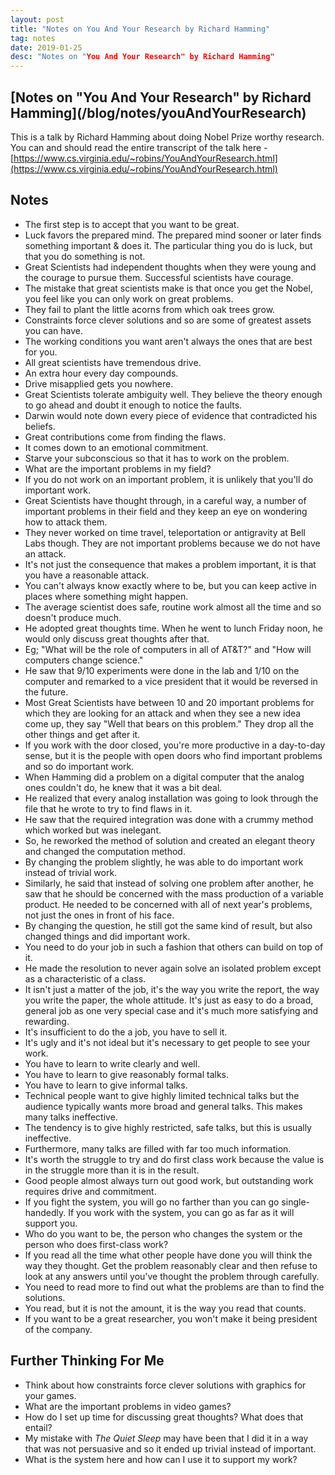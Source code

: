 ```yaml
---
layout: post
title: "Notes on You And Your Research by Richard Hamming"
tag: notes
date: 2019-01-25
desc: "Notes on "You And Your Research" by Richard Hamming"
---
```

<h2>[Notes on "You And Your Research" by Richard Hamming](/blog/notes/youAndYourResearch)</h2>
  
This is a talk by Richard Hamming about doing Nobel Prize worthy research. You can and should read the entire transcript of the talk here - [https://www.cs.virginia.edu/~robins/YouAndYourResearch.html](https://www.cs.virginia.edu/~robins/YouAndYourResearch.html)

## Notes
- The first step is to accept that you want to be great.
- Luck favors the prepared mind. The prepared mind sooner or later finds something important & does it. The particular thing you do is luck, but that you do something is not.
- Great Scientists had independent thoughts when they were young and the courage to pursue them. Successful scientists have courage.
- The mistake that great scientists make is that once you get the Nobel, you feel like you can only work on great problems.
- They fail to plant the little acorns from which oak trees grow.
  <li>Constraints force clever solutions and so are some of greatest assets you can have.
- The working conditions you want aren't always the ones that are best for you.
  </li>
  <li>All great scientists have tremendous drive.
- An extra hour every day compounds.
- Drive misapplied gets you nowhere.
  </li>
  <li>Great Scientists tolerate ambiguity well. They believe the theory enough to go ahead and doubt it enough to notice the faults.
- Darwin would note down every piece of evidence that contradicted his beliefs.
- Great contributions come from finding the flaws.
- It comes down to an emotional commitment.
- Starve your subconscious so that it has to work on the problem.
  </li>
  <li>What are the important problems in my field?
- If you do not work on an important problem, it is unlikely that you'll do important work.
- Great Scientists have thought through, in a careful way, a number of important problems in their field and they keep an eye on wondering how to attack them.
- They never worked on time travel, teleportation or antigravity at Bell Labs though. They are not important problems because we do not have an attack.
- It's not just the consequence that makes a problem important, it is that you have a reasonable attack.
- You can't always know exactly where to be, but you can keep active in places where something might happen.
- The average scientist does safe, routine work almost all the time and so doesn't produce much.
  </li>
  <li>He adopted great thoughts time. When he went to lunch Friday noon, he would only discuss great thoughts after that.
- Eg; "What will be the role of computers in all of AT&T?" and "How will computers change science."
- He saw that 9/10 experiments were done in the lab and 1/10 on the computer and remarked to a vice president that it would be reversed in the future.
  </li>
- Most Great Scientists have between 10 and 20 important problems for which they are looking for an attack and when they see a new idea come up, they say "Well that bears on this problem." They drop all the other things and get after it.
- If you work with the door closed, you're more productive in a day-to-day sense, but it is the people with open doors who find important problems and so do important work.
  <li>When Hamming did a problem on a digital computer that the analog ones couldn't do, he knew that it was a bit deal.
- He realized that every analog installation was going to look through the file that he wrote to try to find flaws in it.
- He saw that the required integration was done with a crummy method which worked but was inelegant.
- So, he reworked the method of solution and created an elegant theory and changed the computation method.
- By changing the problem slightly, he was able to do important work instead of trivial work.
- Similarly, he said that instead of solving one problem after another, he saw that he should be concerned with the mass production of a variable product. He needed to be concerned with all of next year's problems, not just the ones in front of his face.
- By changing the question, he still got the same kind of result, but also changed things and did important work.
- You need to do your job in such a fashion that others can build on top of it.
- He made the resolution to never again solve an isolated problem except as a characteristic of a class.
- It isn't just a matter of the job, it's the way you write the report, the way you write the paper, the whole attitude. It's just as easy to do a broad, general job as one very special case and it's much more satisfying and rewarding.
  </li>
  <li>It's insufficient to do the a job, you have to sell it.
- It's ugly and it's not ideal but it's necessary to get people to see your work.
- You have to learn to write clearly and well.
- You have to learn to give reasonably formal talks.
- You have to learn to give informal talks.
- Technical people want to give highly limited technical talks but the audience typically wants more broad and general talks. This makes many talks ineffective.
- The tendency is to give highly restricted, safe talks, but this is usually ineffective.
- Furthermore, many talks are filled with far too much information.
  </li>
- It's worth the struggle to try and do first class work because the value is in the struggle more than it is in the result.
- Good people almost always turn out good work, but outstanding work requires drive and commitment.
  <li>If you fight the system, you will go no farther than you can go single-handedly. If you work with the system, you can go as far as it will support you.
- Who do you want to be, the person who changes the system or the person who does first-class work?
  </li>
  <li>If you read all the time what other people have done you will think the way they thought. Get the problem reasonably clear and then refuse to look at any answers until you've thought the problem through carefully.
- You need to read more to find out what the problems are than to find the solutions.
- You read, but it is not the amount, it is the way you read that counts.
  </li>
- If you want to be a great researcher, you won't make it being president of the company.


## Further Thinking For Me
- Think about how constraints force clever solutions with graphics for your games.
- What are the important problems in video games?
- How do I set up time for discussing great thoughts? What does that entail?
- My mistake with *The Quiet Sleep* may have been that I did it in a way that was not persuasive and so it ended up trivial instead of important.
- What is the system here and how can I use it to support my work?



